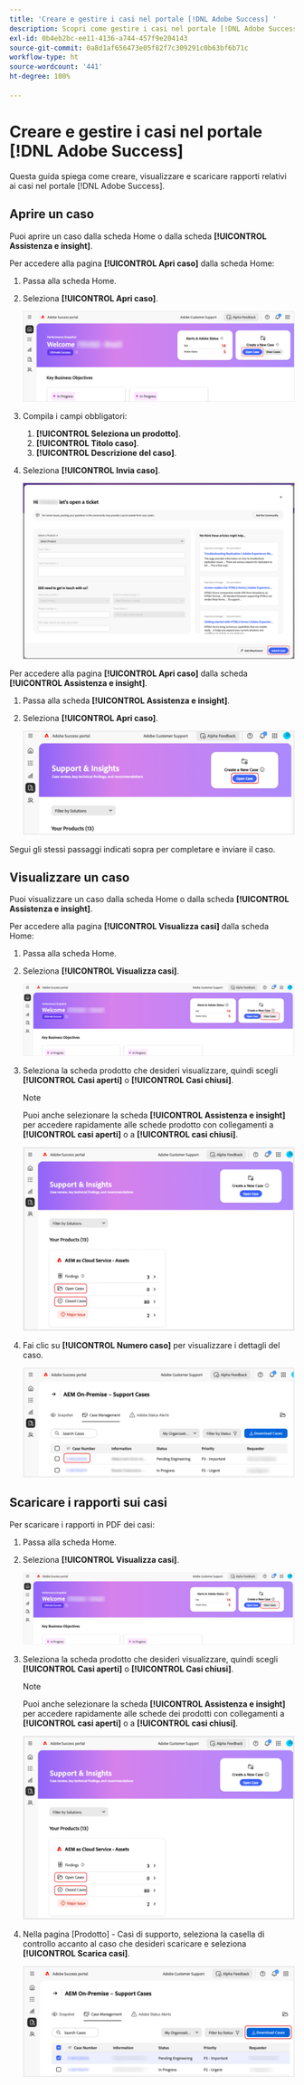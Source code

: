 ```yaml
---
title: 'Creare e gestire i casi nel portale [!DNL Adobe Success] '
description: Scopri come gestire i casi nel portale [!DNL Adobe Success] .
exl-id: 0b4eb2bc-ee11-4136-a744-457f9e204143
source-git-commit: 0a8d1af656473e05f82f7c309291c0b63bf6b71c
workflow-type: ht
source-wordcount: '441'
ht-degree: 100%

---
```


# Creare e gestire i casi nel portale [!DNL Adobe Success]

Questa guida spiega come creare, visualizzare e scaricare rapporti relativi ai casi nel portale [!DNL Adobe Success].

## Aprire un caso

Puoi aprire un caso dalla scheda Home o dalla scheda **[!UICONTROL Assistenza e insight]**.

Per accedere alla pagina **[!UICONTROL Apri caso]** dalla scheda Home:

1. Passa alla scheda Home.
1. Seleziona **[!UICONTROL Apri caso]**.


   ![Pulsante Apri caso nella sezione Crea un nuovo caso del portale Adobe Success](../../assets/adobe-success-portal-home-page-open-case.png "Pulsante Apri caso")



1. Compila i campi obbligatori:
   1. **[!UICONTROL Seleziona un prodotto]**.
   1. **[!UICONTROL Titolo caso]**.
   1. **[!UICONTROL Descrizione del caso]**.
1. Seleziona **[!UICONTROL Invia caso]**.



   ![Pulsante Invia caso nella parte inferiore del modulo del ticket di supporto nel portale Adobe Success](../../assets/adobe-success-portal-submit-case.png "Invia la richiesta di supporto")




Per accedere alla pagina **[!UICONTROL Apri caso]** dalla scheda **[!UICONTROL Assistenza e insight]**.

1. Passa alla scheda **[!UICONTROL Assistenza e insight]**.
1. Seleziona **[!UICONTROL Apri caso]**.



   ![Pulsante Apri caso nella sezione Crea un nuovo caso del portale Adobe Success](../../assets/adobe-success-portal-support-insights-open-case.png "Pulsante Apri caso")



Segui gli stessi passaggi indicati sopra per completare e inviare il caso.

## Visualizzare un caso

Puoi visualizzare un caso dalla scheda Home o dalla scheda **[!UICONTROL Assistenza e insight]**.

Per accedere alla pagina **[!UICONTROL Visualizza casi]** dalla scheda Home:

1. Passa alla scheda Home.
1. Seleziona **[!UICONTROL Visualizza casi]**.



   ![Pulsante Visualizza casi nella sezione Crea un nuovo caso del portale Adobe Success](../../assets/adobe-success-portal-view-cases.png "Visualizza i casi di supporto esistenti")



1. Seleziona la scheda prodotto che desideri visualizzare, quindi scegli **[!UICONTROL Casi aperti]** o **[!UICONTROL Casi chiusi]**.

   >[!NOTE]
   >
   >Puoi anche selezionare la scheda **[!UICONTROL Assistenza e insight]** per accedere rapidamente alle schede prodotto con collegamenti a **[!UICONTROL casi aperti]** o a **[!UICONTROL casi chiusi]**.



   ![Indicatori di casi aperti e chiusi nella sezione Supporto e insight di AEM Cloud Service - Assets](../../assets/adobe-success-portal-open-case-closed-case.png "Visualizza riepilogo dei casi di supporto aperti e chiusi")



1. Fai clic su **[!UICONTROL Numero caso]** per visualizzare i dettagli del caso.



   ![Collegamento Numero caso nei casi di supporto del portale Adobe Success](../../assets/adobe-success-portal-case-number.png "Fai clic per visualizzare i dettagli del caso")



## Scaricare i rapporti sui casi

Per scaricare i rapporti in PDF dei casi:

1. Passa alla scheda Home.
1. Seleziona **[!UICONTROL Visualizza casi]**.


   ![Pulsante Visualizza casi nella sezione Crea un nuovo caso del portale Adobe Success](../../assets/adobe-success-portal-view-cases.png "Visualizza i casi di supporto esistenti")


1. Seleziona la scheda prodotto che desideri visualizzare, quindi scegli **[!UICONTROL Casi aperti]** o **[!UICONTROL Casi chiusi]**.

   >[!NOTE]
   >
   >Puoi anche selezionare la scheda **[!UICONTROL Assistenza e insight]** per accedere rapidamente alle schede dei prodotti con collegamenti a **[!UICONTROL casi aperti]** o a **[!UICONTROL casi chiusi]**.

   ![Indicatori di casi aperti e chiusi nella sezione Supporto e insight per AEM Cloud Service - Assets](../../assets/adobe-success-portal-open-case-closed-case.png "Visualizza riepilogo dei casi di supporto aperti e chiusi")

1. Nella pagina [Prodotto] - Casi di supporto, seleziona la casella di controllo accanto al caso che desideri scaricare e seleziona **[!UICONTROL Scarica casi]**.

   ![Pulsante Scarica casi nella sezione Gestione dei casi del portale Adobe Success](../../assets/adobe-success-portal-download-cases.png "Scarica i dati del caso di supporto")
